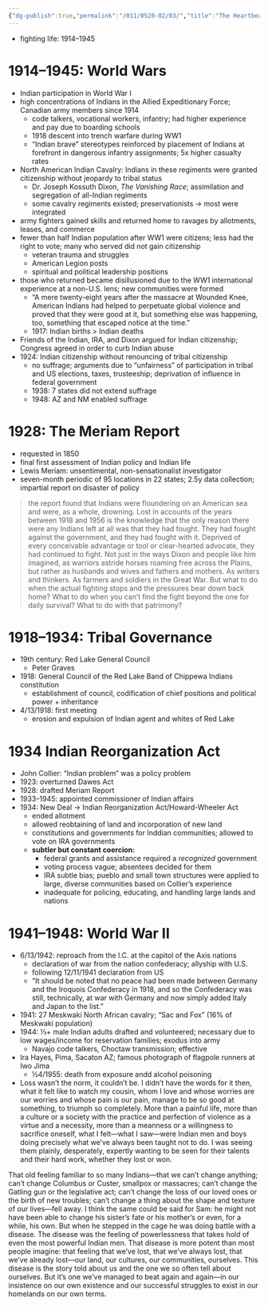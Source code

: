 ```yaml
---
{"dg-publish":true,"permalink":"/011/0520-02/03/","title":"The Heartbeat of Wounded Knee, Chapter 3","tags":["ETHNS350"],"created":"2024-09-26T15:30:29.000-07:00","updated":"2024-09-26T15:30:29.000-07:00"}
---
```


- fighting life: 1914–1945
# 1914–1945: World Wars
- Indian participation in World War I
- high concentrations of Indians in the Allied Expeditionary Force; Canadian army members since 1914
	- code talkers, vocational workers, infantry; had higher experience and pay due to boarding schools
	- 1918 descent into trench warfare during WW1
	- “Indian brave” stereotypes reinforced by placement of Indians at forefront in dangerous infantry assignments; 5x higher casualty rates
- North American Indian Cavalry: Indians in these regiments were granted citizenship without jeopardy to tribal status
	- Dr. Joseph Kossuth Dixon, *The Vanishing Race*; assimilation and segregation of all-Indian regiments
	- some cavalry regiments existed; preservationists → most were integrated
- army fighters gained skills and returned home to ravages by allotments, leases, and commerce
- fewer than half Indian population after WW1 were citizens; less had the right to vote; many who served did not gain citizenship
	- veteran trauma and struggles
	- American Legion posts
	- spiritual and political leadership positions
- those who returned became disillusioned due to the WW1 international experience at a non-U.S. lens; new communities were formed
	- “A mere twenty-eight years after the massacre at Wounded Knee, American Indians had helped to perpetuate global violence and proved that they were good at it, but something else was happening, too, something that escaped notice at the time.”
	- 1917: Indian births > Indian deaths
- Friends of the Indian, IRA, and Dixon argued for Indian citizenship; Congress agreed in order to curb Indian abuse
- 1924: Indian citizenship without renouncing of tribal citizenship
	- no suffrage; arguments due to “unfairness” of participation in tribal and US elections, taxes, trusteeship; deprivation of influence in federal government
	- 1938: 7 states did not extend suffrage
	- 1948: AZ and NM enabled suffrage
# 1928: The Meriam Report
- requested in 1850
- final first assessment of Indian policy and Indian life
- Lewis Meriam: unsentimental, non-sensationalist investigator
- seven-month periodic of 95 locations in 22 states; 2.5y data collection; impartial report on disaster of policy
> the report found that Indians were floundering on an American sea and were, as a whole, drowning. Lost in accounts of the years between 1918 and 1956 is the knowledge that the only reason there were any Indians left at all was that they had fought. They had fought against the government, and they had fought with it. Deprived of every conceivable advantage or tool or clear-hearted advocate, they had continued to fight. Not just in the ways Dixon and people like him imagined, as warriors astride horses roaming free across the Plains, but rather as husbands and wives and fathers and mothers. As writers and thinkers. As farmers and soldiers in the Great War. But what to do when the actual fighting stops and the pressures bear down back home? What to do when you can’t find the fight beyond the one for daily survival? What to do with that patrimony?
# 1918–1934: Tribal Governance
- 19th century: Red Lake General Council
	- Peter Graves
- 1918: General Council of the Red Lake Band of Chippewa Indians constitution
	- establishment of council, codification of chief positions and political power + inheritance
- 4/13/1918: first meeting
	- erosion and expulsion of Indian agent and whites of Red Lake
# 1934 Indian Reorganization Act
- John Collier: “Indian problem” was a policy problem
- 1923: overturned Dawes Act
- 1928: drafted Meriam Report
- 1933–1945: appointed commissioner of Indian affairs
- 1934: New Deal → Indian Reorganization Act/Howard-Wheeler Act
	- ended allotment
	- allowed reobtaining of land and incorporation of new land
	- constitutions and governments for Inddian communities; allowed to vote on IRA governments
	- **subtler but constant coercion:**
		- federal grants and assistance required a *recognized* government
		- voting process vague; absentees decided for them
		- IRA subtle bias; pueblo and small town structures were applied to large, diverse communities based on Collier’s experience
		- inadequate for policing, educating, and handling large lands and nations
# 1941–1948: World War II
- 6/13/1942: reproach from the I.C. at the capitol of the Axis nations
	- declaration of war from the nation confederacy; allyship with U.S.
	- following 12/11/1941 declaration from US
	- “It should be noted that no peace had been made between Germany and the Iroquois Confederacy in 1918, and so the Confederacy was still, technically, at war with Germany and now simply added Italy and Japan to the list.”
- 1941: 27 Meskwaki North African cavalry; “Sac and Fox” (16% of Meskwaki population)
- 1944: ⅓+ male Indian adults drafted and volunteered; necessary due to low wages/income for reservation families; exodus into army
	- Navajo code talkers, Choctaw transmission; effective
- Ira Hayes, Pima, Sacaton AZ; famous photograph of flagpole runners at Iwo Jima
	- ½4/1955: death from exposure andd alcohol poisoning
- Loss wasn’t the norm, it couldn’t be. I didn’t have the words for it then, what it felt like to watch my cousin, whom I love and whose worries are our worries and whose pain is our pain, manage to be so good at something, to triumph so completely. More than a painful life, more than a culture or a society with the practice and perfection of violence as a virtue and a necessity, more than a meanness or a willingness to sacrifice oneself, what I felt—what I saw—were Indian men and boys doing precisely what we’ve always been taught not to do. I was seeing them plainly, desperately, expertly wanting to be seen for their talents and their hard work, whether they lost or won.

That old feeling familiar to so many Indians—that we can’t change anything; can’t change Columbus or Custer, smallpox or massacres; can’t change the Gatling gun or the legislative act; can’t change the loss of our loved ones or the birth of new troubles; can’t change a thing about the shape and texture of our lives—fell away. I think the same could be said for Sam: he might not have been able to change his sister’s fate or his mother’s or even, for a while, his own. But when he stepped in the cage he was doing battle with a disease. The disease was the feeling of powerlessness that takes hold of even the most powerful Indian men. That disease is more potent than most people imagine: that feeling that we’ve lost, that we’ve always lost, that we’ve already lost—our land, our cultures, our communities, ourselves. This disease is the story told about us and the one we so often tell about ourselves. But it’s one we’ve managed to beat again and again—in our insistence on our own existence and our successful struggles to exist in our homelands on our own terms.